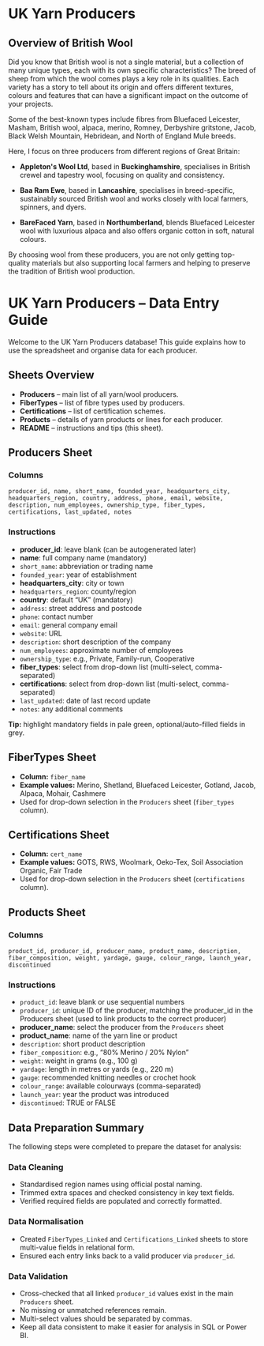 # UK Yarn Producers

## Overview of British Wool

Did you know that British wool is not a single material, but a collection of many unique types, each with its own specific characteristics? The breed of sheep from which the wool comes plays a key role in its qualities. Each variety has a story to tell about its origin and offers different textures, colours and features that can have a significant impact on the outcome of your projects.

Some of the best-known types include fibres from Bluefaced Leicester, Masham, British wool, alpaca, merino, Romney, Derbyshire gritstone, Jacob, Black Welsh Mountain, Hebridean, and North of England Mule breeds.

Here, I focus on three producers from different regions of Great Britain:

- **Appleton's Wool Ltd**, based in **Buckinghamshire**, specialises in British crewel and tapestry wool, focusing on quality and consistency.
  
- **Baa Ram Ewe**, based in **Lancashire**, specialises in breed-specific, sustainably sourced British wool and works closely with local farmers, spinners, and dyers.

- **BareFaced Yarn**, based in **Northumberland**, blends Bluefaced Leicester wool with luxurious alpaca and also offers organic cotton in soft, natural colours.

By choosing wool from these producers, you are not only getting top-quality materials but also supporting local farmers and helping to preserve the tradition of British wool production.


# UK Yarn Producers – Data Entry Guide

Welcome to the UK Yarn Producers database! This guide explains how to use the spreadsheet and organise data for each producer.
## Sheets Overview

- **Producers** – main list of all yarn/wool producers.  
- **FiberTypes** – list of fibre types used by producers.  
- **Certifications** – list of certification schemes.  
- **Products** – details of yarn products or lines for each producer.  
- **README** – instructions and tips (this sheet).  
## Producers Sheet

### Columns
```text
producer_id, name, short_name, founded_year, headquarters_city, headquarters_region, country, address, phone, email, website, description, num_employees, ownership_type, fiber_types, certifications, last_updated, notes
```
### Instructions

- **producer_id**: leave blank (can be autogenerated later)  
- **name**: full company name (mandatory) 
- `short_name`: abbreviation or trading name  
- `founded_year`: year of establishment  
- **headquarters_city**: city or town  
- `headquarters_region`: county/region  
- **country**: default “UK” (mandatory)  
- `address`: street address and postcode  
- `phone`: contact number  
- `email`: general company email  
- `website`: URL  
- `description`: short description of the company  
- `num_employees`: approximate number of employees  
- `ownership_type`: e.g., Private, Family-run, Cooperative  
- **fiber_types**: select from drop-down list (multi-select, comma-separated)  
- **certifications**: select from drop-down list (multi-select, comma-separated)  
- `last_updated`: date of last record update  
- `notes`: any additional comments  

**Tip:** highlight mandatory fields in pale green, optional/auto-filled fields in grey.
## FiberTypes Sheet

- **Column:** `fiber_name`  
- **Example values:** Merino, Shetland, Bluefaced Leicester, Gotland, Jacob, Alpaca, Mohair, Cashmere  
- Used for drop-down selection in the `Producers` sheet (`fiber_types` column).  
## Certifications Sheet

- **Column:** `cert_name`  
- **Example values:** GOTS, RWS, Woolmark, Oeko-Tex, Soil Association Organic, Fair Trade  
- Used for drop-down selection in the `Producers` sheet (`certifications` column).  
## Products Sheet

### Columns
```text
product_id, producer_id, producer_name, product_name, description, fiber_composition, weight, yardage, gauge, colour_range, launch_year, discontinued
```
### Instructions

- `product_id`: leave blank or use sequential numbers
- `producer_id`: unique ID of the producer, matching the producer_id in the Producers sheet (used to link products to the correct producer)  
- **producer_name**: select the producer from the `Producers` sheet  
- **product_name**: name of the yarn line or product  
- `description`: short product description  
- `fiber_composition`: e.g., “80% Merino / 20% Nylon”  
- `weight`: weight in grams (e.g., 100 g)  
- `yardage`: length in metres or yards (e.g., 220 m)  
- `gauge`: recommended knitting needles or crochet hook  
- `colour_range`: available colourways (comma-separated)  
- `launch_year`: year the product was introduced  
- `discontinued`: TRUE or FALSE  

##  Data Preparation Summary

The following steps were completed to prepare the dataset for analysis:

###  Data Cleaning
- Standardised region names using official postal naming.
- Trimmed extra spaces and checked consistency in key text fields.
- Verified required fields are populated and correctly formatted.

###  Data Normalisation
- Created `FiberTypes_Linked` and `Certifications_Linked` sheets to store multi-value fields in relational form.
- Ensured each entry links back to a valid producer via `producer_id`.

###  Data Validation
- Cross-checked that all linked `producer_id` values exist in the main `Producers` sheet.
- No missing or unmatched references remain.
- Multi-select values should be separated by commas.  
- Keep all data consistent to make it easier for analysis in SQL or Power BI.  


